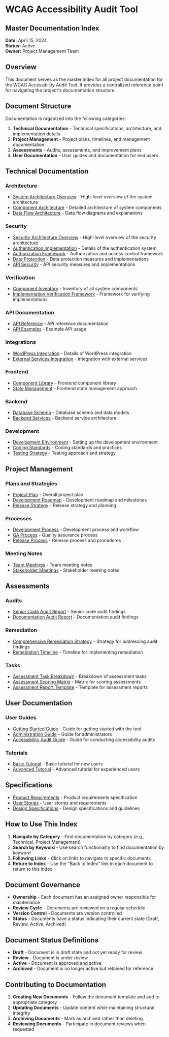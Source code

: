 # WCAG Accessibility Audit Tool

## Master Documentation Index

**Date:** April 15, 2024  
**Status:** Active  
**Owner:** Project Management Team  

## Overview

This document serves as the master index for all project documentation for the WCAG Accessibility Audit Tool. It provides a centralized reference point for navigating the project's documentation structure.

## Document Structure

Documentation is organized into the following categories:

1. **Technical Documentation** - Technical specifications, architecture, and implementation details
2. **Project Management** - Project plans, timelines, and management documentation
3. **Assessments** - Audits, assessments, and improvement plans
4. **User Documentation** - User guides and documentation for end users

## Technical Documentation

### Architecture

- [System Architecture Overview](./technical/architecture/system_architecture.md) - High-level overview of the system architecture
- [Component Architecture](./technical/architecture/component_architecture.md) - Detailed architecture of system components
- [Data Flow Architecture](./technical/architecture/data_flow.md) - Data flow diagrams and explanations

### Security

- [Security Architecture Overview](./technical/security/security-architecture-overview.md) - High-level overview of the security architecture
- [Authentication Implementation](./technical/security/authentication-implementation.md) - Details of the authentication system
- [Authorization Framework](./technical/security/authorization-framework.md) - Authorization and access control framework
- [Data Protection](./technical/security/data-protection.md) - Data protection measures and implementations
- [API Security](./technical/security/api-security.md) - API security measures and implementations

### Verification

- [Component Inventory](./technical/verification/component-inventory.md) - Inventory of all system components
- [Implementation Verification Framework](./technical/verification/implementation-verification-framework.md) - Framework for verifying implementations

### API Documentation

- [API Reference](./technical/api/api_reference.md) - API reference documentation
- [API Examples](./technical/api/api_examples.md) - Example API usage

### Integrations

- [WordPress Integration](./technical/integrations/wordpress_integration.md) - Details of WordPress integration
- [External Services Integration](./technical/integrations/external_services.md) - Integration with external services

### Frontend

- [Component Library](./technical/frontend/component_library.md) - Frontend component library
- [State Management](./technical/frontend/state_management.md) - Frontend state management approach

### Backend

- [Database Schema](./technical/backend/database_schema.md) - Database schema and data models
- [Backend Services](./technical/backend/services.md) - Backend service architecture

### Development

- [Development Environment](./technical/development/development_environment.md) - Setting up the development environment
- [Coding Standards](./technical/development/coding_standards.md) - Coding standards and practices
- [Testing Strategy](./technical/development/testing_strategy.md) - Testing approach and strategy

## Project Management

### Plans and Strategies

- [Project Plan](./plans/project_plan.md) - Overall project plan
- [Development Roadmap](./plans/development_roadmap.md) - Development roadmap and milestones
- [Release Strategy](./plans/release_strategy.md) - Release strategy and planning

### Processes

- [Development Process](./processes/development_process.md) - Development process and workflow
- [QA Process](./processes/qa_process.md) - Quality assurance process
- [Release Process](./processes/release_process.md) - Release process and procedures

### Meeting Notes

- [Team Meetings](./meetings/team_meetings.md) - Team meeting notes
- [Stakeholder Meetings](./meetings/stakeholder_meetings.md) - Stakeholder meeting notes

## Assessments

### Audits

- [Senior Code Audit Report](./assessments/audits/2024-04-15-senior-code-audit-report.md) - Senior code audit findings
- [Documentation Audit Report](./assessments/audits/2024-04-15-documentation-audit-report.md) - Documentation audit findings

### Remediation

- [Comprehensive Remediation Strategy](./assessments/remediation/2024-04-15-comprehensive-remediation-strategy.md) - Strategy for addressing audit findings
- [Remediation Timeline](./assessments/remediation/remediation_timeline.md) - Timeline for implementing remediation

### Tasks

- [Assessment Task Breakdown](./assessments/tasks/assessment-task-breakdown.md) - Breakdown of assessment tasks
- [Assessment Scoring Matrix](./assessments/tasks/assessment-scoring-matrix.md) - Matrix for scoring assessments
- [Assessment Report Template](./assessments/tasks/assessment-report-template.md) - Template for assessment reports

## User Documentation

### User Guides

- [Getting Started Guide](./user/guides/getting_started.md) - Guide for getting started with the tool
- [Administration Guide](./user/guides/administration.md) - Guide for administrators
- [Accessibility Audit Guide](./user/guides/accessibility_audit.md) - Guide for conducting accessibility audits

### Tutorials

- [Basic Tutorial](./user/tutorials/basic_tutorial.md) - Basic tutorial for new users
- [Advanced Tutorial](./user/tutorials/advanced_tutorial.md) - Advanced tutorial for experienced users

## Specifications

- [Product Requirements](./specifications/product_requirements.md) - Product requirements specification
- [User Stories](./specifications/user_stories.md) - User stories and requirements
- [Design Specifications](./specifications/design_specifications.md) - Design specifications and guidelines

## How to Use This Index

1. **Navigate by Category** - Find documentation by category (e.g., Technical, Project Management)
2. **Search by Keyword** - Use search functionality to find documentation by keyword
3. **Following Links** - Click on links to navigate to specific documents
4. **Return to Index** - Use the "Back to Index" link in each document to return to this index

## Document Governance

- **Ownership** - Each document has an assigned owner responsible for maintenance
- **Review Cycle** - Documents are reviewed on a regular schedule
- **Version Control** - Documents are version controlled
- **Status** - Documents have a status indicating their current state (Draft, Review, Active, Archived)

## Document Status Definitions

- **Draft** - Document is in draft state and not yet ready for review
- **Review** - Document is under review
- **Active** - Document is approved and active
- **Archived** - Document is no longer active but retained for reference

## Contributing to Documentation

1. **Creating New Documents** - Follow the document template and add to appropriate category
2. **Updating Documents** - Update content while maintaining structural integrity
3. **Archiving Documents** - Mark as archived rather than deleting
4. **Reviewing Documents** - Participate in document reviews when requested